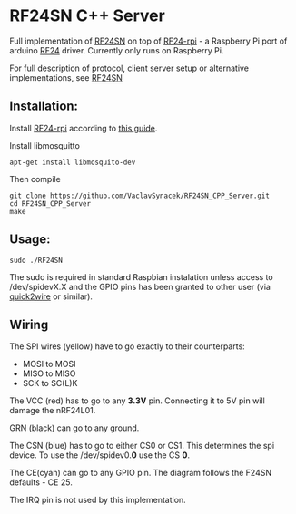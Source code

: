 RF24SN C++ Server
=================

Full implementation of [RF24SN](https://github.com/VaclavSynacek/RF24SN) on top of [RF24-rpi](https://github.com/jscrane/RF24-rpi) - a
Raspberry Pi port of arduino [RF24](https://maniacbug.github.io/RF24/index.html) driver.
Currently only runs on Raspberry Pi.

For full description of protocol, client server setup or alternative implementations, see [RF24SN](https://github.com/VaclavSynacek/RF24SN)


## Installation:

Install [RF24-rpi](https://github.com/jscrane/RF24-rpi) according to [this guide](https://github.com/jscrane/RF24-rpi#setup-the-library).

Install libmosquitto
```Shell
apt-get install libmosquito-dev
```

Then compile
```Shell
git clone https://github.com/VaclavSynacek/RF24SN_CPP_Server.git
cd RF24SN_CPP_Server
make
```

## Usage:
```Shell
sudo ./RF24SN
```

The sudo is required in standard Raspbian instalation unless access to /dev/spidevX.X and the GPIO pins has been granted to other user (via [quick2wire](https://github.com/quick2wire/quick2wire-gpio-admin) or similar).


## Wiring

The SPI wires (yellow) have to go exactly to their counterparts:
* MOSI to MOSI
* MISO to MISO
* SCK to SC(L)K

The VCC (red) has to go to any **3.3V** pin. Connecting it to 5V pin will damage the nRF24L01.

GRN (black) can go to any ground.

The CSN (blue) has to go to either CS0 or CS1. This determines the spi device. To use the /dev/spidev0.**0** use the CS **0**.

The CE(cyan) can go to any GPIO pin. The diagram follows the F24SN defaults - CE 25.

The IRQ pin is not used by this implementation.
